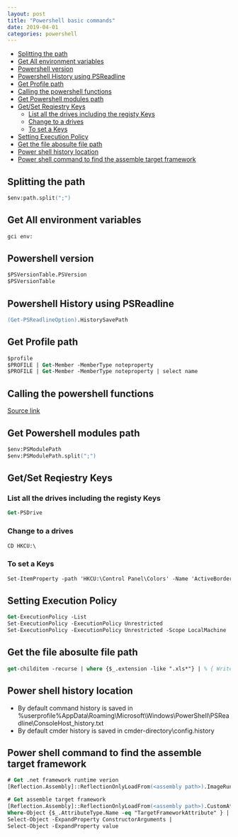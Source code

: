 ```yaml
---
layout: post
title: "Powershell basic commands"
date: 2019-04-01
categories: powershell
---
```


- [Splitting the path](#splitting-the-path)
- [Get All environment variables](#get-all-environment-variables)
- [Powershell version](#powershell-version)
- [Powershell History using PSReadline](#powershell-history-using-psreadline)
- [Get Profile path](#get-profile-path)
- [Calling the powershell functions](#calling-the-powershell-functions)
- [Get Powershell modules path](#get-powershell-modules-path)
- [Get/Set Reqiestry Keys](#getset-reqiestry-keys)
  - [List all the drives including the registy Keys](#list-all-the-drives-including-the-registy-keys)
  - [Change to a drives](#change-to-a-drives)
  - [To set a Keys](#to-set-a-keys)
- [Setting Execution Policy](#setting-execution-policy)
- [Get the file abosulte file path](#get-the-file-abosulte-file-path)
- [Power shell history location](#power-shell-history-location)
- [Power shell command to find the assemble target framework](#power-shell-command-to-find-the-assemble-target-framework)

## Splitting the path

```ps
$env:path.split(";")
```

## Get All environment variables

```ps
gci env:
```

## Powershell version

```ps
$PSVersionTable.PSVersion
$PSVersionTable
```

## Powershell History using PSReadline

```ps
(Get-PSReadlineOption).HistorySavePath
```

## Get Profile path

```ps
$profile
$PROFILE | Get-Member -MemberType noteproperty
$PROFILE | Get-Member -MemberType noteproperty | select name
```

## Calling the powershell functions

[Source link](https://www.jonathanmedd.net/2015/01/how-to-make-use-of-functions-in-powershell.html)

## Get Powershell modules path

```ps
$env:PSModulePath
$env:PSModulePath.split(";")
```

## Get/Set Reqiestry Keys

### List all the drives including the registy Keys

```ps
Get-PSDrive
```

### Change to a drives

```ps
CD HKCU:\
```

### To set a Keys

```ps
Set-ItemProperty -path 'HKCU:\Control Panel\Colors' -Name 'ActiveBorder' -value '0 255 255'
```

## Setting Execution Policy

```ps
Get-ExecutionPolicy -List
Set-ExecutionPolicy -ExecutionPolicy Unrestricted
Set-ExecutionPolicy -ExecutionPolicy Unrestricted -Scope LocalMachine
```

## Get the file abosulte file path

```ps
get-childitem -recurse | where {$_.extension -like ".xls*"} | % { Write-Host $_.FullName }
```

## Power shell history location

- By default command history is saved in %userprofile%AppData\Roaming\Microsoft\Windows\PowerShell\PSReadline\ConsoleHost_history.txt
- By default cmder history is saved in cmder-directory\config\.history

## Power shell command to find the assemble target framework

```ps
# Get .net framework runtime verion
[Reflection.Assembly]::ReflectionOnlyLoadFrom(<assembly path>).ImageRuntimeVersion

# Get assemble target framework
[Reflection.Assembly]::ReflectionOnlyLoadFrom(<assembly path>).CustomAttributes |
Where-Object {$_.AttributeType.Name -eq "TargetFrameworkAttribute" } |
Select-Object -ExpandProperty ConstructorArguments |
Select-Object -ExpandProperty value
```
